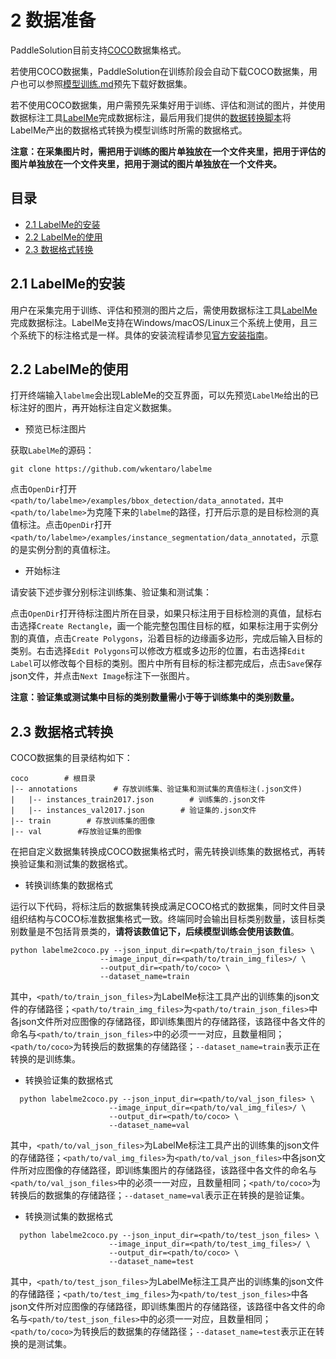 # 2 数据准备

PaddleSolution目前支持[COCO](http://cocodataset.org)数据集格式。

若使用COCO数据集，PaddleSolution在训练阶段会自动下载COCO数据集，用户也可以参照[模型训练.md]()预先下载好数据集。

若不使用COCO数据集，用户需预先采集好用于训练、评估和测试的图片，并使用数据标注工具[LabelMe]((https://github.com/wkentaro/labelme))完成数据标注，最后用我们提供的[数据转换脚本]()将LabelMe产出的数据格式转换为模型训练时所需的数据格式。

**注意：在采集图片时，需把用于训练的图片单独放在一个文件夹里，把用于评估的图片单独放在一个文件夹里，把用于测试的图片单独放在一个文件夹。**

## 目录
* [2.1 LabelMe的安装](#21-LabelMe的安装)
* [2.2 LabelMe的使用](#22-LabelMe的使用)
* [2.3 数据格式转换](#23-数据格式转换)

## 2.1 LabelMe的安装

用户在采集完用于训练、评估和预测的图片之后，需使用数据标注工具[LabelMe](https://github.com/wkentaro/labelme)完成数据标注。LabelMe支持在Windows/macOS/Linux三个系统上使用，且三个系统下的标注格式是一样。具体的安装流程请参见[官方安装指南](https://github.com/wkentaro/labelme)。

## 2.2 LabelMe的使用

打开终端输入`labelme`会出现LableMe的交互界面，可以先预览`LabelMe`给出的已标注好的图片，再开始标注自定义数据集。

* 预览已标注图片

获取`LabelMe`的源码：
```
git clone https://github.com/wkentaro/labelme
```
点击`OpenDir`打开`<path/to/labelme>/examples/bbox_detection/data_annotated，其中<path/to/labelme>`为克隆下来的`labelme`的路径，打开后示意的是目标检测的真值标注。点击`OpenDir`打开`<path/to/labelme>/examples/instance_segmentation/data_annotated`，示意的是实例分割的真值标注。

* 开始标注

请安装下述步骤分别标注训练集、验证集和测试集：

点击`OpenDir`打开待标注图片所在目录，如果只标注用于目标检测的真值，鼠标右击选择`Create Rectangle`，画一个能完整包围住目标的框，如果标注用于实例分割的真值，点击`Create Polygons`，沿着目标的边缘画多边形，完成后输入目标的类别。右击选择`Edit Polygons`可以修改方框或多边形的位置，右击选择`Edit Label`可以修改每个目标的类别。图片中所有目标的标注都完成后，点击`Save`保存json文件，并点击`Next Image`标注下一张图片。


**注意：验证集或测试集中目标的类别数量需小于等于训练集中的类别数量。**

 ## 2.3 数据格式转换
 
 COCO数据集的目录结构如下：
 ```
 coco        # 根目录 
 |-- annotations        # 存放训练集、验证集和测试集的真值标注(.json文件) 
 |   |-- instances_train2017.json        # 训练集的.json文件 
 |   |-- instances_val2017.json        # 验证集的.json文件  
 |-- train        # 存放训练集的图像 
 |-- val        #存放验证集的图像 
 ```
 
 在把自定义数据集转换成COCO数据集格式时，需先转换训练集的数据格式，再转换验证集和测试集的数据格式。
 
 * 转换训练集的数据格式
  
运行以下代码，将标注后的数据集转换成满足COCO格式的数据集，同时文件目录组织结构与COCO标准数据集格式一致。终端同时会输出目标类别数量，该目标类别数量是不包括背景类的，**请将该数值记下，后续模型训练会使用该数值**。
   
  ```
  python labelme2coco.py --json_input_dir=<path/to/train_json_files> \
                      --image_input_dir=<path/to/train_img_files>/ \
                      --output_dir=<path/to/coco> \
                      --dataset_name=train
  ```
 其中，`<path/to/train_json_files>`为LabelMe标注工具产出的训练集的json文件的存储路径；`<path/to/train_img_files>`为`<path/to/train_json_files>`中各json文件所对应图像的存储路径，即训练集图片的存储路径，该路径中各文件的命名与`<path/to/train_json_files>`中的必须一一对应，且数量相同；`<path/to/coco>`为转换后的数据集的存储路径；`--dataset_name=train`表示正在转换的是训练集。

* 转换验证集的数据格式

```
  python labelme2coco.py --json_input_dir=<path/to/val_json_files> \
                      --image_input_dir=<path/to/val_img_files>/ \
                      --output_dir=<path/to/coco> \
                      --dataset_name=val
  ```
 其中，`<path/to/val_json_files>`为LabelMe标注工具产出的训练集的json文件的存储路径；`<path/to/val_img_files>`为`<path/to/val_json_files>`中各json文件所对应图像的存储路径，即训练集图片的存储路径，该路径中各文件的命名与`<path/to/val_json_files>`中的必须一一对应，且数量相同；`<path/to/coco>`为转换后的数据集的存储路径；`--dataset_name=val`表示正在转换的是验证集。


* 转换测试集的数据格式
```
  python labelme2coco.py --json_input_dir=<path/to/test_json_files> \
                      --image_input_dir=<path/to/test_img_files>/ \
                      --output_dir=<path/to/coco> \
                      --dataset_name=test
  ```
 其中，`<path/to/test_json_files>`为LabelMe标注工具产出的训练集的json文件的存储路径；`<path/to/test_img_files>`为`<path/to/test_json_files>`中各json文件所对应图像的存储路径，即训练集图片的存储路径，该路径中各文件的命名与`<path/to/test_json_files>`中的必须一一对应，且数量相同；`<path/to/coco>`为转换后的数据集的存储路径；`--dataset_name=test`表示正在转换的是测试集。
